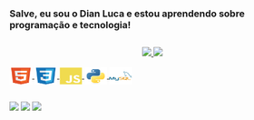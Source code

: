 ### Salve, eu sou o Dian Luca e estou aprendendo sobre programação e tecnologia!

##

<div align="center">
  <a href="https://github.com/DianLuca">
  <img height="180em" src="https://github-readme-stats.vercel.app/api?username=DianLuca&show_icons=true&theme=dark&include_all_commits=true&count_private=true" style="max-width: 100%;"/>
  <img height="180em" src="https://github-readme-stats.vercel.app/api/top-langs/?username=DianLuca&layout=compact&langs_count=7&theme=dark" style="max-width: 100%;"/>
</div>
<div style="display: inline_block"><br>
  <img align="center" alt="Dian-HTML" height="30" width="40" src="https://raw.githubusercontent.com/devicons/devicon/master/icons/html5/html5-original.svg">
  <img align="center" alt="Dian-CSS" height="30" width="40" src="https://raw.githubusercontent.com/devicons/devicon/master/icons/css3/css3-original.svg">
  <img align="center" alt="Dian-Js" height="30" width="40" src="https://raw.githubusercontent.com/devicons/devicon/master/icons/javascript/javascript-plain.svg">
  <img align="center" alt="Dian-Python" height="30" width="40" src="https://raw.githubusercontent.com/devicons/devicon/master/icons/python/python-original.svg">
  <img align="center" alt="Dian-MySQL" height="30" width="40" src="https://raw.githubusercontent.com/devicons/devicon/master/icons/mysql/mysql-original-wordmark.svg">
  <!--<img align="right" alt="pic" height="150" style="border-radius:50px;" src="">-->
</div>
  
##
  
<div> 
  
  <a href="https://instagram.com/dianluca1/" target="_blank"><img src="https://img.shields.io/badge/-Instagram-%23E4405F?style=for-the-badge&logo=instagram&logoColor=white"></a>
  <a href="https://www.linkedin.com/in/dian-luca-579353314/" target="_blank"><img src="https://img.shields.io/badge/-LinkedIn-%230077B5?style=for-the-badge&logo=linkedin&logoColor=white" target="_blank"></a> 
  <a href="https://discord.gg/V7VbRS6CRS" target="_blank"><img src="https://img.shields.io/badge/Discord-7289DA?style=for-the-badge&logo=discord&logoColor=white" target="_blank"></a> 
  

</div>
